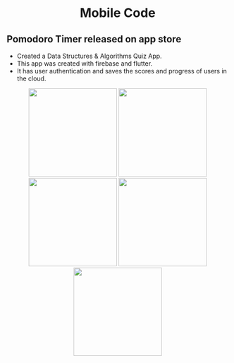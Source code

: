 <h1 align="center">Mobile Code</h1>

## Pomodoro Timer released on app store

- Created a Data Structures & Algorithms Quiz App.
- This app was created with firebase and flutter.
- It has user authentication and saves the scores and progress of users in the cloud.

<p align="center">
  <img src="https://github.com/Dre00dev/Mobile-code/assets/109707956/29d88131-3bf3-4412-9ebd-83265e52a304" width="200" />
  <img src="https://github.com/Dre00dev/Mobile-code/assets/109707956/ac12e43e-d704-4fda-a6c9-86faf8ab156b" width="200" />
  <img src="https://github.com/Dre00dev/Mobile-code/assets/109707956/9b7fc8f6-c430-45bd-a1db-b885a77102c2" width="200" />
  <img src="https://github.com/Dre00dev/Mobile-code/assets/109707956/03de85d3-e4f9-406a-9e4b-c368d9d52bd3" width="200" />
  <img src="https://github.com/Dre00dev/Mobile-code/assets/109707956/6db1087c-71fb-4468-8c2e-a0bd78e3c898" width="200" />
</p>
